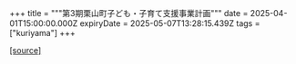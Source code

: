 +++
title = """第3期栗山町子ども・子育て支援事業計画"""
date = 2025-04-01T15:00:00.000Z
expiryDate = 2025-05-07T13:28:15.439Z
tags = ["kuriyama"]
+++


[[source]](https://www.town.kuriyama.hokkaido.jp/soshiki/39/1810.html)
